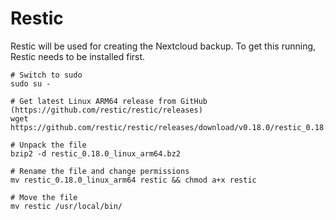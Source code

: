 # Restic

Restic will be used for creating the Nextcloud backup. To get this running, Restic needs to be installed first.

```
# Switch to sudo
sudo su -

# Get latest Linux ARM64 release from GitHub (https://github.com/restic/restic/releases)
wget https://github.com/restic/restic/releases/download/v0.18.0/restic_0.18.0_linux_arm64.bz2

# Unpack the file 
bzip2 -d restic_0.18.0_linux_arm64.bz2

# Rename the file and change permissions
mv restic_0.18.0_linux_arm64 restic && chmod a+x restic

# Move the file
mv restic /usr/local/bin/
```
